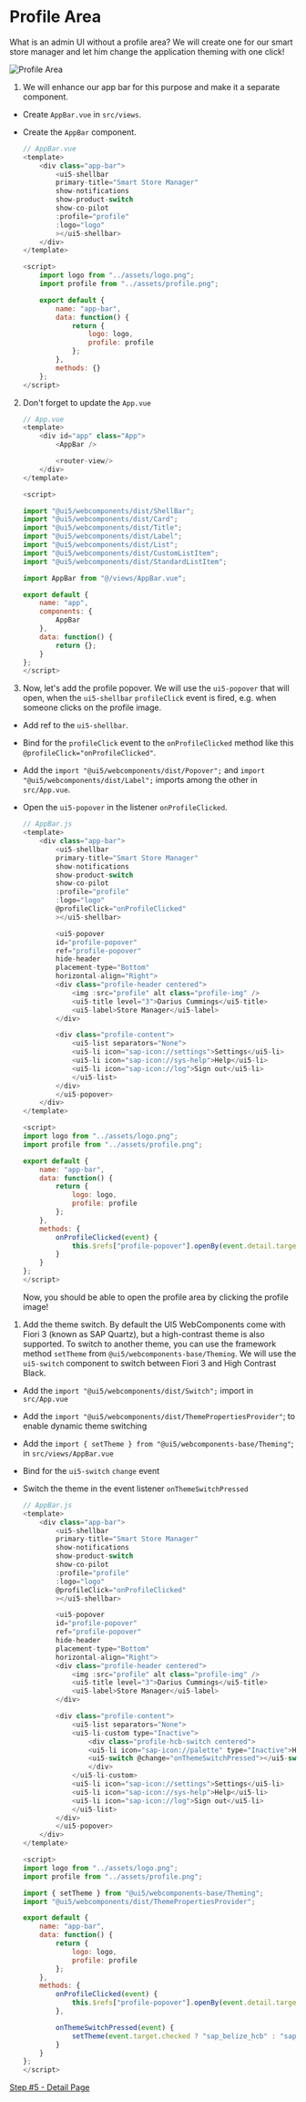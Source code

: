 # Profile Area

What is an admin UI without a profile area? We will create one for our smart store manager and let him change the application theming with one click!

![Profile Area](./step4.png?raw=true "Profile Area")

1. We will enhance our app bar for this purpose and make it a separate component. 
- Create `AppBar.vue` in `src/views`.
- Create the `AppBar` component.

	```js
	// AppBar.vue
	<template>
        <div class="app-bar">
            <ui5-shellbar
            primary-title="Smart Store Manager"
            show-notifications
            show-product-switch
            show-co-pilot
            :profile="profile"
            :logo="logo"
            ></ui5-shellbar>
        </div>
    </template>

    <script>
        import logo from "../assets/logo.png";
        import profile from "../assets/profile.png";

        export default {
            name: "app-bar",
            data: function() {
                return {
                    logo: logo,
                    profile: profile
                };
            },
            methods: {}
        };
    </script>

	```

2. Don't forget to update the `App.vue`

	```js
	// App.vue
	<template>
        <div id="app" class="App">
            <AppBar />

            <router-view/>
        </div>
    </template>

    <script>

    import "@ui5/webcomponents/dist/ShellBar";
    import "@ui5/webcomponents/dist/Card";
    import "@ui5/webcomponents/dist/Title";
    import "@ui5/webcomponents/dist/Label";
    import "@ui5/webcomponents/dist/List";
    import "@ui5/webcomponents/dist/CustomListItem";
    import "@ui5/webcomponents/dist/StandardListItem";

    import AppBar from "@/views/AppBar.vue";

    export default {
        name: "app",
        components: {
            AppBar
        },
        data: function() {
            return {};
        }
    };
    </script>
	```

3. Now, let's add the profile popover. We will use the `ui5-popover` that will open, when the `ui5-shellbar` `profileClick` event is fired, e.g. when someone clicks on the profile image.

- Add ref to the `ui5-shellbar`.
- Bind for the `profileClick` event to the `onProfileClicked` method like this `@profileClick="onProfileClicked"`.
- Add the `import "@ui5/webcomponents/dist/Popover";` and `import "@ui5/webcomponents/dist/Label";` imports among the other in `src/App.vue`.
- Open the `ui5-popover` in the listener `onProfileClicked`.

	```js
	// AppBar.js
	<template>
        <div class="app-bar">
            <ui5-shellbar
            primary-title="Smart Store Manager"
            show-notifications
            show-product-switch
            show-co-pilot
            :profile="profile"
            :logo="logo"
            @profileClick="onProfileClicked"
            ></ui5-shellbar>

            <ui5-popover 
            id="profile-popover"
            ref="profile-popover"
            hide-header
            placement-type="Bottom"
            horizontal-align="Right">
            <div class="profile-header centered">
                <img :src="profile" alt class="profile-img" />
                <ui5-title level="3">Darius Cummings</ui5-title>
                <ui5-label>Store Manager</ui5-label>
            </div>

            <div class="profile-content">
                <ui5-list separators="None">
                <ui5-li icon="sap-icon://settings">Settings</ui5-li>
                <ui5-li icon="sap-icon://sys-help">Help</ui5-li>
                <ui5-li icon="sap-icon://log">Sign out</ui5-li>
                </ui5-list>
            </div>
            </ui5-popover>
        </div>
    </template>

    <script>
    import logo from "../assets/logo.png";
    import profile from "../assets/profile.png";

    export default {
        name: "app-bar",
        data: function() {
            return {
                logo: logo,
                profile: profile
            };
        },
        methods: {
            onProfileClicked(event) {
                this.$refs["profile-popover"].openBy(event.detail.targetRef);
            }
        }
    };
    </script>
	```

	Now, you should be able to open the profile area by clicking the profile image!

1. Add the theme switch. By default the UI5 WebComponents come with Fiori 3 (known as SAP Quartz), but a high-contrast theme is also supported. To switch to another theme, you can use the framework method `setTheme`  from `@ui5/webcomponents-base/Theming`.
We will use the `ui5-switch` component to switch between Fiori 3 and High Contrast Black.

- Add the `import "@ui5/webcomponents/dist/Switch";` import in `src/App.vue`
- Add the `import "@ui5/webcomponents/dist/ThemePropertiesProvider"`; to enable dynamic theme switching
- Add the `import { setTheme } from "@ui5/webcomponents-base/Theming"`; in `src/views/AppBar.vue`
- Bind for the `ui5-switch` `change` event
- Switch the theme in the event listener `onThemeSwitchPressed`

	```js
	// AppBar.js
	<template>
        <div class="app-bar">
            <ui5-shellbar
            primary-title="Smart Store Manager"
            show-notifications
            show-product-switch
            show-co-pilot
            :profile="profile"
            :logo="logo"
            @profileClick="onProfileClicked"
            ></ui5-shellbar>

            <ui5-popover 
            id="profile-popover"
            ref="profile-popover"
            hide-header
            placement-type="Bottom"
            horizontal-align="Right">
            <div class="profile-header centered">
                <img :src="profile" alt class="profile-img" />
                <ui5-title level="3">Darius Cummings</ui5-title>
                <ui5-label>Store Manager</ui5-label>
            </div>

            <div class="profile-content">
                <ui5-list separators="None">
                <ui5-li-custom type="Inactive">
                    <div class="profile-hcb-switch centered">
                    <ui5-li icon="sap-icon://palette" type="Inactive">High Contrast Black</ui5-li>
                    <ui5-switch @change="onThemeSwitchPressed"></ui5-switch>
                    </div>
                </ui5-li-custom>
                <ui5-li icon="sap-icon://settings">Settings</ui5-li>
                <ui5-li icon="sap-icon://sys-help">Help</ui5-li>
                <ui5-li icon="sap-icon://log">Sign out</ui5-li>
                </ui5-list>
            </div>
            </ui5-popover>
        </div>
    </template>

    <script>
    import logo from "../assets/logo.png";
    import profile from "../assets/profile.png";

    import { setTheme } from "@ui5/webcomponents-base/Theming";
    import "@ui5/webcomponents/dist/ThemePropertiesProvider";

    export default {
        name: "app-bar",
        data: function() {
            return {
                logo: logo,
                profile: profile
            };
        },
        methods: {
            onProfileClicked(event) {
                this.$refs["profile-popover"].openBy(event.detail.targetRef);
            },

            onThemeSwitchPressed(event) {
                setTheme(event.target.checked ? "sap_belize_hcb" : "sap_fiori_3");
            }
        }
    };
    </script>
	```

[Step #5 - Detail Page](./Step5_Details.md)
